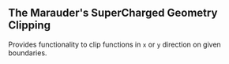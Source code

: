 ## The Marauder's SuperCharged Geometry Clipping

Provides functionality to clip functions in `x` or `y` direction on given boundaries.